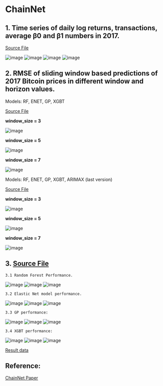 # ChainNet

## 1. Time series of daily log returns, transactions, average β0 and β1 numbers in 2017.
   
[Source File](./paper_result/experiment_data/fig2.ipynb)

![image](./paper_result/experiment_data/data_2017_total_tx_log.jpg)
![image](./paper_result/experiment_data/data_2017_total_tx.jpg)
![image](./paper_result/experiment_data/betti_0.jpg)
![image](./paper_result/experiment_data/betti_1.jpg)



## 2. RMSE of sliding window based predictions of 2017 Bitcoin prices in different window and horizon values.

Models: RF, ENET, GP, XGBT

[Source File](./paper_result/best_performance/best_performance.py)

<b>window_size = 3</b>

![image](./paper_result/best_performance/result_image/base_rmse_window_3_line.png)

<b>window_size = 5</b>

![image](./paper_result/best_performance/result_image/base_rmse_window_5_line.png)

<b>window_size = 7</b>

![image](./paper_result/best_performance/result_image/base_rmse_window_7_line.png)


Models: RF, ENET, GP, XGBT, ARIMAX (last version)

[Source File](./paper_result/experiment_rmse/rmse_models.py)

<b>window_size = 3</b>

![image](./paper_result/experiment_rmse/version_12_14_09_10/WINDOW_3_5.png)

<b>window_size = 5</b>

![image](./paper_result/experiment_rmse/version_12_14_09_10/WINDOW_5_5.png)

<b>window_size = 7</b>

![image](./paper_result/experiment_rmse/version_12_14_09_10/WINDOW_7_5.png)



## 3. [Source File](./paper_result/best_performance/best_performance.py)

    3.1 Random Forest Performance.

![image](./paper_result/best_performance/result_image/rf_window_3.png)
![image](./paper_result/best_performance/result_image/rf_window_5.png)
![image](./paper_result/best_performance/result_image/rf_window_7.png)

    3.2 Elastic Net model performance.

![image](./paper_result/best_performance/result_image/enet_window_3.png)
![image](./paper_result/best_performance/result_image/enet_window_5.png)
![image](./paper_result/best_performance/result_image/enet_window_7.png)
    
    3.3 GP performance:

![image](./paper_result/best_performance/result_image/gp_window_3.png)
![image](./paper_result/best_performance/result_image/gp_window_5.png)
![image](./paper_result/best_performance/result_image/gp_window_7.png)

    3.4 XGBT performance:

![image](./paper_result/best_performance/result_image/xgbt_window_3.png)
![image](./paper_result/best_performance/result_image/xgbt_window_5.png)
![image](./paper_result/best_performance/result_image/xgbt_window_7.png)

[Result data](./paper_result/best_performance/result_data/)

## Reference:

[ChainNet Paper](https://arxiv.org/pdf/1908.06971)
